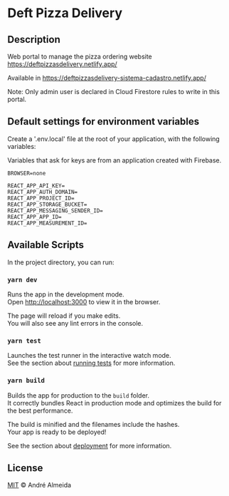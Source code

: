 # Deft Pizza Delivery

## Description

Web portal to manage the pizza ordering website https://deftpizzasdelivery.netlify.app/

Available in https://deftpizzasdelivery-sistema-cadastro.netlify.app/

Note: Only admin user is declared in Cloud Firestore rules to write in this portal.

## Default settings for environment variables

Create a '.env.local' file at the root of your application, with the following variables:

Variables that ask for keys are from an application created with Firebase.

```
BROWSER=none

REACT_APP_API_KEY=
REACT_APP_AUTH_DOMAIN=
REACT_APP_PROJECT_ID=
REACT_APP_STORAGE_BUCKET=
REACT_APP_MESSAGING_SENDER_ID=
REACT_APP_APP_ID=
REACT_APP_MEASUREMENT_ID=
```

## Available Scripts

In the project directory, you can run:

### `yarn dev`

Runs the app in the development mode.\
Open [http://localhost:3000](http://localhost:3000) to view it in the browser.

The page will reload if you make edits.\
You will also see any lint errors in the console.

### `yarn test`

Launches the test runner in the interactive watch mode.\
See the section about [running tests](https://facebook.github.io/create-react-app/docs/running-tests) for more information.

### `yarn build`

Builds the app for production to the `build` folder.\
It correctly bundles React in production mode and optimizes the build for the best performance.

The build is minified and the filenames include the hashes.\
Your app is ready to be deployed!

See the section about [deployment](https://facebook.github.io/create-react-app/docs/deployment) for more information.

## License

[MIT](https://github.com/deftandre/licenses/blob/master/MIT-LICENSE) &copy; André Almeida
